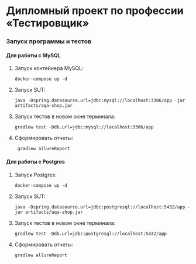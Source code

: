 # Дипломный проект по профессии «Тестировщик»

### Запуск программы и тестов
#### Для работы с MySQL

1. Запуск контейнера MySQL:
    ```
    docker-compose up -d
    ```
1. Запуск SUT:
    ```
    java -Dspring.datasource.url=jdbc:mysql://localhost:3306/app -jar artifacts/aqa-shop.jar
    ```
1. Запуск тестов в новом окне терминала:
    ```
    gradlew test -Ddb.url=jdbc:mysql://localhost:3306/app
    ```   
 1. Сформировать отчеты:
    ```
     gradlew allureReport
    ```

#### Для работы с Postgres
1. Запуск Postgres:
    ```
    docker-compose up -d
    ```
1. Запуск SUT:
    ```
    java -Dspring.datasource.url=jdbc:postgresql://localhost:5432/app -jar artifacts/aqa-shop.jar
    ```
1. Запуск тестов в новом окне терминала:
    ```
    gradlew test -Ddb.url=jdbc:postgresql://localhost:5432/app
    ```   
1. Сформировать отчеты:
   ```
   gradlew allureReport
   ```